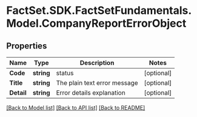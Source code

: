 # FactSet.SDK.FactSetFundamentals.Model.CompanyReportErrorObject

## Properties

Name | Type | Description | Notes
------------ | ------------- | ------------- | -------------
**Code** | **string** | status | [optional] 
**Title** | **string** | The plain text error message | [optional] 
**Detail** | **string** | Error details explanation | [optional] 

[[Back to Model list]](../README.md#documentation-for-models) [[Back to API list]](../README.md#documentation-for-api-endpoints) [[Back to README]](../README.md)

